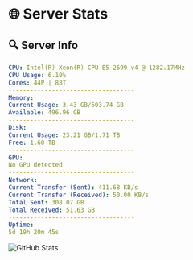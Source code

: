 # 🌐 Server Stats
## 🔍 Server Info
```yaml
CPU: Intel(R) Xeon(R) CPU E5-2699 v4 @ 1282.17MHz
CPU Usage: 6.10%
Cores: 44P | 88T
-----------------------------------
Memory:
Current Usage: 3.43 GB/503.74 GB
Available: 496.96 GB
-----------------------------------
Disk:
Current Usage: 23.21 GB/1.71 TB
Free: 1.60 TB
-----------------------------------
GPU:
No GPU detected
-----------------------------------
Network:
Current Transfer (Sent): 411.68 KB/s
Current Transfer (Received): 50.00 KB/s
Total Sent: 308.07 GB
Total Received: 51.63 GB
-----------------------------------
Uptime:
5d 19h 20m 45s
```
![GitHub Stats](https://img.shields.io/badge/Updated-2025-04-25_12:29:33-blue)